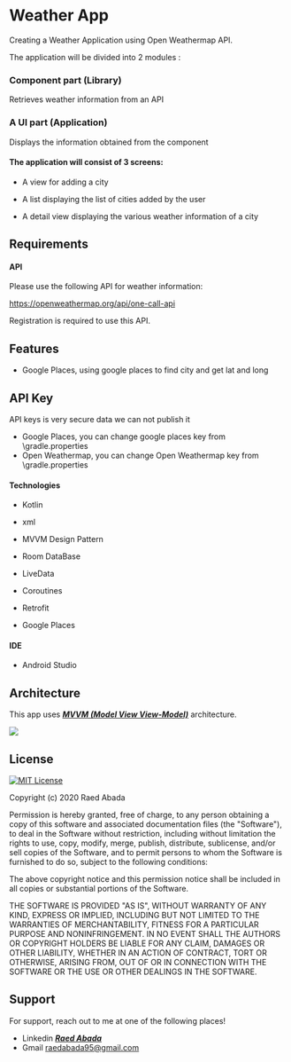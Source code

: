 
# Weather App

Creating a Weather Application using Open Weathermap API.

The application will be divided into 2 modules :

### Component part (Library)

Retrieves weather information from an API

### A UI part (Application)

Displays the information obtained from the component

#### The application will consist of 3 screens:

- A view for adding a city

- A list displaying the list of cities added by the user

- A detail view displaying the various weather information of a city


## Requirements
#### API

Please use the following API for weather information:

https://openweathermap.org/api/one-call-api

Registration is required to use this API.
## Features

- Google Places, using google places to find city and get lat and long




## API Key
API keys is very secure data we can not publish it

- Google Places, you can change google places key from \gradle.properties
- Open Weathermap, you can change Open Weathermap key from \gradle.properties
#### Technologies

- Kotlin

- xml

- MVVM Design Pattern

- Room DataBase

- LiveData

- Coroutines

- Retrofit

- Google Places

#### IDE

- Android Studio
## Architecture
This app uses [***MVVM (Model View View-Model)***](https://developer.android.com/jetpack/docs/guide#recommended-app-arch) architecture.

![](https://developer.android.com/topic/libraries/architecture/images/final-architecture.png)


## License
[![MIT License](https://img.shields.io/badge/License-MIT-green.svg)](https://choosealicense.com/licenses/mit/)

Copyright (c) 2020 Raed Abada

Permission is hereby granted, free of charge, to any person obtaining a copy
of this software and associated documentation files (the "Software"), to deal
in the Software without restriction, including without limitation the rights
to use, copy, modify, merge, publish, distribute, sublicense, and/or sell
copies of the Software, and to permit persons to whom the Software is
furnished to do so, subject to the following conditions:

The above copyright notice and this permission notice shall be included in all
copies or substantial portions of the Software.

THE SOFTWARE IS PROVIDED "AS IS", WITHOUT WARRANTY OF ANY KIND, EXPRESS OR
IMPLIED, INCLUDING BUT NOT LIMITED TO THE WARRANTIES OF MERCHANTABILITY,
FITNESS FOR A PARTICULAR PURPOSE AND NONINFRINGEMENT. IN NO EVENT SHALL THE
AUTHORS OR COPYRIGHT HOLDERS BE LIABLE FOR ANY CLAIM, DAMAGES OR OTHER
LIABILITY, WHETHER IN AN ACTION OF CONTRACT, TORT OR OTHERWISE, ARISING FROM,
OUT OF OR IN CONNECTION WITH THE SOFTWARE OR THE USE OR OTHER DEALINGS IN THE
SOFTWARE.

## Support

For support, reach out to me at one of the following places!
- Linkedin [***Raed Abada***](https://www.linkedin.com/in/raed-abada/)
- Gmail raedabada95@gmail.com

